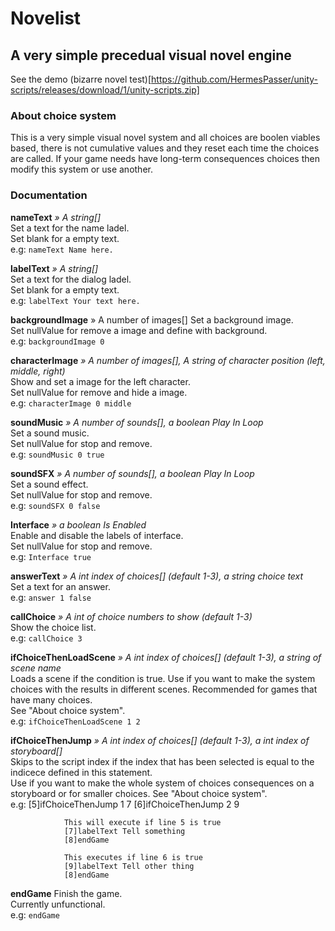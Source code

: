 ﻿# Novelist
## A very simple precedual visual novel engine 

See the demo (bizarre novel test)[https://github.com/HermesPasser/unity-scripts/releases/download/1/unity-scripts.zip]

### About choice system

This is a very simple visual novel system and all choices are boolen viables based, there is not cumulative values and they reset each time the choices are called. If your game needs have long-term consequences choices then modify this system or use another.

### Documentation

**nameText** *» A string[]*  
Set a text for the name ladel.  
Set blank for a empty text.  
e.g: `nameText Name here.`  

**labelText** *» A string[]*  
Set a text for the dialog ladel.   
Set blank for a empty text.  
e.g: `labelText Your text here.` 

**backgroundImage** » A number of images[] 
Set a background image.  
Set nullValue for remove a image and define with background.  
e.g: `backgroundImage 0` 

**characterImage** *»  A number of images[], A string of character position (left, middle, right)*  
Show and set a image for the left character.  
Set nullValue for remove and hide a image.  
e.g: `characterImage 0 middle`  

**soundMusic** *» A number of sounds[], a boolean Play In Loop*  
Set a sound music.  
Set nullValue for stop and remove.  
e.g: `soundMusic 0 true`  

**soundSFX** *» A number of sounds[], a boolean Play In Loop*  
Set a sound effect.  
Set nullValue for stop and remove.  
e.g: `soundSFX 0 false`  

**Interface** *» a boolean Is Enabled*  
Enable and disable the labels of interface.  
Set nullValue for stop and remove.  
e.g: `Interface true`  

**answerText** *» A int index of choices[] (default 1-3), a string choice text*  
Set a text for an answer.  
e.g: `answer 1 false`  

**callChoice** *» A int of choice numbers to show (default 1-3)*  
Show the choice list.  
e.g: `callChoice 3`  

**ifChoiceThenLoadScene** *» A int index of choices[] (default 1-3), a string of scene name*  
Loads a scene if the condition is true. Use if you want to make the system choices with the results in different scenes. Recommended for games that have many choices.  
See "About choice system".  
e.g: `ifChoiceThenLoadScene 1 2`  

**ifChoiceThenJump** *» A int index of choices[] (default 1-3), a int index of storyboard[]*  
Skips to the script index if the index that has been selected is equal to the indicece defined in this statement.  
Use if you want to make the whole system of choices consequences on a storyboard or for smaller choices.
See "About choice system".  
e.g:
				[5]ifChoiceThenJump 1 7
				[6]ifChoiceThenJump 2 9
				
				This will execute if line 5 is true
				[7]labelText Tell something
				[8]endGame
				
				This executes if line 6 is true
				[9]labelText Tell other thing
				[8]endGame


**endGame**
Finish the game.  
Currently unfunctional.  
e.g: `endGame`
